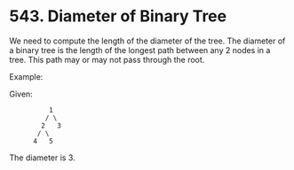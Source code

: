 # 543. Diameter of Binary Tree

We need to compute the length of the diameter of the tree. The diameter of a binary tree is the length of the longest path between any 2 nodes in a tree. This path may or may not pass through the root.

Example:

Given:

```
          1
         / \
        2   3
       / \     
      4   5
```

The diameter is 3.
